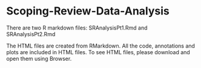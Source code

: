 # Scoping-Review-Data-Analysis
There are two R markdown files: SRAnalysisPt1.Rmd and SRAnalysisPt2.Rmd

The HTML files are created from RMarkdown. All the code, annotations and plots are included in HTML files. To see HTML files, please download and open them using Browser. 
